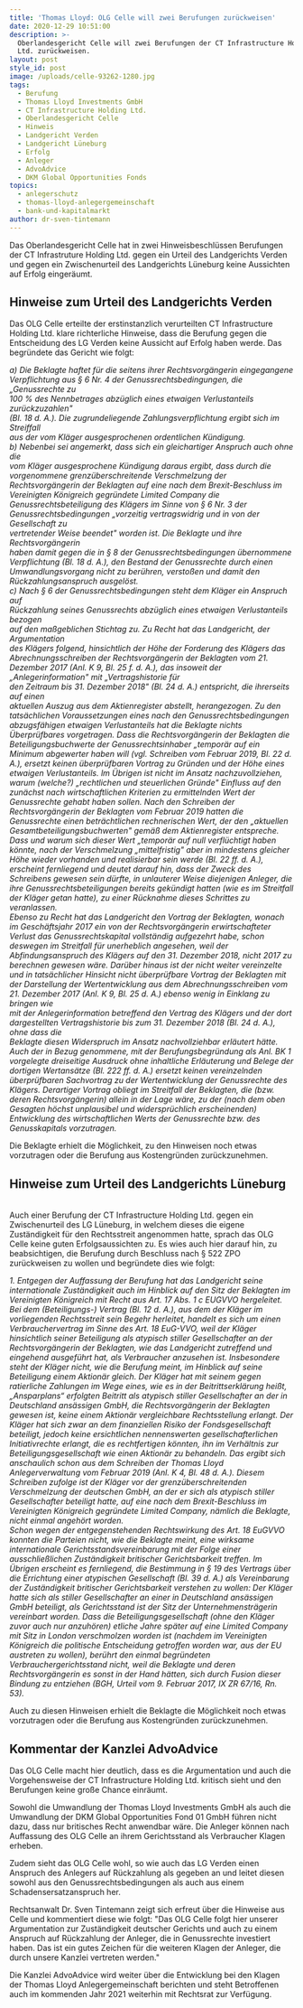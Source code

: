 ```yaml
---
title: 'Thomas Lloyd: OLG Celle will zwei Berufungen zurückweisen'
date: 2020-12-29 10:51:00
description: >-
  Oberlandesgericht Celle will zwei Berufungen der CT Infrastructure Holding
  Ltd. zurückweisen.
layout: post
style_id: post
image: /uploads/celle-93262-1280.jpg
tags:
  - Berufung
  - Thomas Lloyd Investments GmbH
  - CT Infrastructure Holding Ltd.
  - Oberlandesgericht Celle
  - Hinweis
  - Landgericht Verden
  - Landgericht Lüneburg
  - Erfolg
  - Anleger
  - AdvoAdvice
  - DKM Global Opportunities Fonds
topics:
  - anlegerschutz
  - thomas-lloyd-anlegergemeinschaft
  - bank-und-kapitalmarkt
author: dr-sven-tintemann
---
```


Das Oberlandesgericht Celle hat in zwei Hinweisbeschlüssen Berufungen der CT Infrastruture Holding Ltd. gegen ein Urteil des Landgerichts Verden und gegen ein Zwischenurteil des Landgerichts Lüneburg keine Aussichten auf Erfolg eingeräumt.&nbsp;

## Hinweise zum Urteil des Landgerichts Verden

Das OLG Celle erteilte der erstinstanzlich verurteilten CT Infrastructure Holding Ltd. klare richterliche Hinweise, dass die Berufung gegen die Entscheidung des LG Verden keine Aussicht auf Erfolg haben werde. Das begründete das Gericht wie folgt:&nbsp;

*a) Die Beklagte haftet für die seitens ihrer Rechtsvorgängerin eingegangene<br>Verpflichtung aus &sect; 6 Nr. 4 der Genussrechtsbedingungen, die „Genussrechte zu<br>100 % des Nennbetrages abzüglich eines etwaigen Verlustanteils zurückzuzahlen"<br>(BI. 18 d. A.). Die zugrundeliegende Zahlungsverpflichtung ergibt sich im Streiffall<br>aus der vom Kläger ausgesprochenen ordentlichen Kündigung.<br>b) Nebenbei sei angemerkt, dass sich ein gleichartiger Anspruch auch ohne die<br>vom Kläger ausgesprochene Kündigung daraus ergibt, dass durch die vorgenommene grenzüberschreitende Verschmelzung der Rechtsvorgängerin der Beklagten auf eine nach dem Brexit-Beschluss im Vereinigten Königreich gegründete Limited Company die Genussrechtsbeteiligung des Klägers im Sinne von &sect; 6 Nr. 3 der<br>Genussrechtsbedingungen „vorzeitig vertragswidrig und in von der Gesellschaft zu<br>vertretender Weise beendet" worden ist. Die Beklagte und ihre Rechtsvorgängerin<br>haben damit gegen die in &sect; 8 der Genussrechtsbedingungen übernommene Verpflichtung (Bl. 18 d. A.), den Bestand der Genussrechte durch einen Umwandlungsvorgang nicht zu berühren, versto&szlig;en und damit den Rückzahlungsanspruch ausgelöst.<br>c) Nach &sect; 6 der Genussrechtsbedingungen steht dem Kläger ein Anspruch auf<br>Rückzahlung seines Genussrechts abzüglich eines etwaigen Verlustanteils bezogen<br>auf den ma&szlig;geblichen Stichtag zu. Zu Recht hat das Landgericht, der Argumentation<br>des Klägers folgend, hinsichtlich der Höhe der Forderung des Klägers das Abrechnungsschreiben der Rechtsvorgängerin der Beklagten vom 21. Dezember 2017 (Anl. K 9, Bl. 25 f. d. A.), das insoweit der „Anlegerinformation" mit „Vertragshistorie für<br>den Zeitraum bis 31. Dezember 2018" (Bl. 24 d. A.) entspricht, die ihrerseits auf einen<br>aktuellen Auszug aus dem Aktienregister abstellt, herangezogen. Zu den tatsächlichen Voraussetzungen eines nach den Genussrechtsbedingungen abzugsfähigen etwaigen Verlustanteils hat die Beklagte nichts Überprüfbares vorgetragen. Dass die Rechtsvorgängerin der Beklagten die Beteiligungsbuchwerte der Genussrechtsinhaber „temporär auf ein Minimum abgewerter haben will (vgl. Schreiben vom Februar 2019, Bl. 22 d. A.), ersetzt keinen überprüfbaren Vortrag zu Gründen und der Höhe eines etwaigen Verlustanteils. lm Übrigen ist nicht im Ansatz nachzuvollziehen, warum (welche?) „rechtlichen und steuerlichen Gründe" Einfluss auf den zunächst nach wirtschaftlichen Kriterien zu ermittelnden Wert der Genussrechte gehabt haben sollen. Nach den Schreiben der Rechtsvorgängerin der Beklagten vom Februar 2019 hatten die Genussrechte einen beträchtlichen rechnerischen Wert, der den „aktuellen Gesamtbeteiligungsbuchwerten" gemä&szlig; dem Aktienregister entspreche. Dass und warum sich dieser Wert „temporär auf null verflüchtigt haben könnte, nach der Verschmelzung „mittelfristig" aber in mindestens gleicher Höhe wieder vorhanden und realisierbar sein werde (Bl. 22 ff. d. A.), erscheint fernliegend und deutet darauf hin, dass der Zweck des Schreibens gewesen sein dürfte, in unlauterer Weise diejenigen Anleger, die ihre Genussrechtsbeteiligungen bereits gekündigt hatten (wie es im Streitfall der Kläger getan hatte), zu einer Rücknahme dieses Schrittes zu veranlassen.<br>Ebenso zu Recht hat das Landgericht den Vortrag der Beklagten, wonach im Geschäftsjahr 2017 ein von der Rechtsvorgängerin erwirtschafteter Verlust das Genussrechtskapital vollständig aufgezehrt habe, schon deswegen im Streitfall für unerheblich angesehen, weil der Abfindungsanspruch des Klägers auf den 31. Dezember 2018, nicht 2017 zu berechnen gewesen wäre. Darüber hinaus ist der nicht weiter vereinzelte und in tatsächlicher Hinsicht nicht überprüfbare Vortrag der Beklagten mit der Darstellung der Wertentwicklung aus dem Abrechnungsschreiben vom 21. Dezember 2017 (Anl. K 9, Bl. 25 d. A.) ebenso wenig in Einklang zu bringen wie<br>mit der Anlegerinformation betreffend den Vertrag des Klägers und der dort dargestellten Vertragshistorie bis zum 31. Dezember 2018 (BI. 24 d. A.), ohne dass die<br>Beklagte diesen Widerspruch im Ansatz nachvollziehbar erläutert hätte.<br>Auch der in Bezug genommene, mit der Berufungsbegründung als Anl. BK 1 vorgelegte dreiseitige Ausdruck ohne inhaltliche Erläuterung und Belege der dortigen Wertansätze (Bl. 222 ff. d. A.) ersetzt keinen vereinzelnden überprüfbaren Sachvortrag zu der Wertentwicklung der Genussrechte des Klägers. Derartiger Vortrag obliegt im Streitfall der Beklagten, die (bzw. deren Rechtsvorgängerin) allein in der Lage wäre, zu der (nach dem oben Gesagten höchst unplausibel und widersprüchlich erscheinenden) Entwicklung des wirtschaftlichen Werts der Genussrechte bzw. des Genusskapitals vorzutragen.*

Die Beklagte erhielt die Möglichkeit, zu den Hinweisen noch etwas vorzutragen oder die Berufung aus Kostengründen zurückzunehmen.&nbsp;

## Hinweise zum Urteil des Landgerichts Lüneburg

<br>Auch einer Berufung der CT Infrastructure Holding Ltd. gegen ein Zwischenurteil des LG Lüneburg, in welchem dieses die eigene Zuständigkeit für den Rechtsstreit angenommen hatte, sprach das OLG Celle keine guten Erfolgsaussichten zu. Es wies auch hier darauf hin, zu beabsichtigen, die Berufung durch Beschluss nach &sect; 522 ZPO zurückweisen zu wollen und begründete dies wie folgt:&nbsp;

*1\. Entgegen der Auffassung der Berufung hat das Landgericht seine internationale Zuständigkeit auch im Hinblick auf den Sitz der Beklagten im Vereinigten Königreich mit Recht aus Art. 17 Abs. 1 c EUGVVO hergeleitet. Bei dem (Beteiligungs-) Vertrag (Bl. 12 d. A.), aus dem der Kläger im vorliegenden Rechtsstreit sein Begehr herleitet, handelt es sich um einen Verbrauchervertrag im Sinne des Art. 18 EuG-VVO, weil der Kläger hinsichtlich seiner Beteiligung als atypisch stiller Gesellschafter an der Rechtsvorgängerin der Beklagten, wie das Landgericht zutreffend und eingehend ausgeführt hat, als Verbraucher anzusehen ist. Insbesondere steht der Kläger nicht, wie die Berufung meint, im Hinblick auf seine Beteiligung einem Aktionär gleich. Der Kläger hat mit seinem gegen ratierliche Zahlungen im Wege eines, wie es in der Beitrittserklärung hei&szlig;t, „Ansparplans“ erfolgten Beitritt als atypisch stiller Gesellschafter an der in Deutschland ansässigen GmbH, die Rechtsvorgängerin der Beklagten gewesen ist, keine einem Aktionär vergleichbare Rechtsstellung erlangt. Der Kläger hat sich zwar an dem finanziellen Risiko der Fondsgesellschaft beteiligt, jedoch keine ersichtlichen nennenswerten gesellschafterlichen Initiativrechte erlangt, die es rechtfertigen könnten, ihn im Verhältnis zur Beteiligungsgesellschaft wie einen Aktionär zu behandeln. Das ergibt sich anschaulich schon aus dem Schreiben der Thomas Lloyd Anlegerverwaltung vom Februar 2019 (Anl. K 4, Bl. 48 d. A.). Diesem Schreiben zufolge ist der Kläger vor der grenzüberschreitenden Verschmelzung der deutschen GmbH, an der er sich als atypisch stiller Gesellschafter beteiligt hatte, auf eine nach dem Brexit-Beschluss im Vereinigten Königreich gegründete Limited Company, nämlich die Beklagte, nicht einmal angehört worden.<br>Schon wegen der entgegenstehenden Rechtswirkung des Art. 18 EuGVVO konnten die Parteien nicht, wie die Beklagte meint, eine wirksame internationale Gerichtsstandsvereinbarung mit der Folge einer ausschlie&szlig;lichen Zuständigkeit britischer Gerichtsbarkeit treffen. Im Übrigen erscheint es fernliegend, die Bestimmung in &sect; 19 des Vertrags über die Errichtung einer atypischen Gesellschaft (Bl. 39 d. A.) als Vereinbarung der Zuständigkeit britischer Gerichtsbarkeit verstehen zu wollen: Der Kläger hatte sich als stiller Gesellschafter an einer in Deutschland ansässigen GmbH beteiligt, als Gerichtsstand ist der Sitz der Unternehmensträgerin vereinbart worden. Dass die Beteiligungsgesellschaft (ohne den Kläger zuvor auch nur anzuhören) etliche Jahre später auf eine Limited Company mit Sitz in London verschmolzen worden ist (nachdem im Vereinigten Königreich die politische Entscheidung getroffen worden war, aus der EU austreten zu wollen), berührt den einmal begründeten Verbrauchergerichtsstand nicht, weil die Beklagte und deren Rechtsvorgängerin es sonst in der Hand hätten, sich durch Fusion dieser Bindung zu entziehen (BGH, Urteil vom 9. Februar 2017, IX ZR 67/16, Rn. 53).*

Auch zu diesen Hinweisen erhielt die Beklagte die Möglichkeit noch etwas vorzutragen oder die Berufung aus Kostengründen zurückzunehmen.&nbsp;

## Kommentar der Kanzlei AdvoAdvice

Das OLG Celle macht hier deutlich, dass es die Argumentation und auch die Vorgehensweise der CT Infrastructure Holding Ltd. kritisch sieht und den Berufungen keine gro&szlig;e Chance einräumt.&nbsp;

Sowohl die Umwandlung der Thomas Lloyd Investments GmbH als auch die Umwandlung der DKM Global Opportunities Fond 01 GmbH führen nicht dazu, dass nur britisches Recht anwendbar wäre. Die Anleger können nach Auffassung des OLG Celle an ihrem Gerichtsstand als Verbraucher Klagen erheben.&nbsp;

Zudem sieht das OLG Celle wohl, so wie auch das LG Verden einen Anspruch des Anlegers auf Rückzahlung als gegeben an und leitet diesen sowohl aus den Genussrechtsbedingungen als auch aus einem Schadensersatzanspruch her.&nbsp;

Rechtsanwalt Dr. Sven Tintemann zeigt sich erfreut über die Hinweise aus Celle und kommentiert diese wie folgt: "Das OLG Celle folgt hier unserer Argumentation zur Zuständigkeit deutscher Gerichts und auch zu einem Anspruch auf Rückzahlung der Anleger, die in Genussrechte investiert haben. Das ist ein gutes Zeichen für die weiteren Klagen der Anleger, die durch unsere Kanzlei vertreten werden."

Die Kanzlei AdvoAdvice wird weiter über die Entwicklung bei den Klagen der Thomas Lloyd Anlegergemeinschaft berichten und steht Betroffenen auch im kommenden Jahr 2021 weiterhin mit Rechtsrat zur Verfügung.&nbsp;
